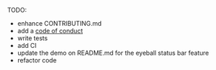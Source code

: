 TODO:

- enhance CONTRIBUTING.md
- add a [code of conduct](https://www.contributor-covenant.org/)
- write tests
- add CI
- update the demo on README.md for the eyeball status bar feature
- refactor code
